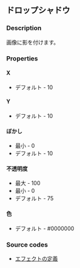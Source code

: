 ## ドロップシャドウ

### Description

画像に影を付けます。

### Properties

#### X

* デフォルト - 10

#### Y

* デフォルト - 10

#### ぼかし

* 最小 - 0
* デフォルト - 10

#### 不透明度

* 最大 - 100
* 最小 - 0
* デフォルト - 75

#### 色

* デフォルト - #0000000

### Source codes

* [エフェクトの定義](https://github.com/b-editor/BEditor/blob/main/src/libraries/BEditor.Primitive/Effects/PrimitiveImages/Shadow.cs)